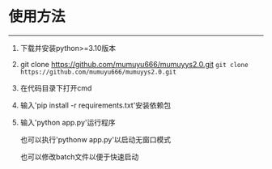 # 使用方法
----
1. 下载并安装python>=3.10版本
2. git clone https://github.com/mumuyu666/mumuyys2.0.git
  ```git clone https://github.com/mumuyu666/mumuyys2.0.git```
3. 在代码目录下打开cmd
4. 输入'pip install -r requirements.txt'安装依赖包
5. 输入'python app.py'运行程序
  
   也可以执行'pythonw app.py'以启动无窗口模式

   也可以修改batch文件以便于快速启动
